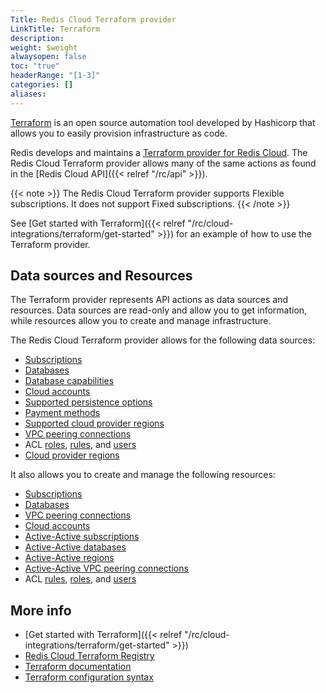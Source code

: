 ```yaml
---
Title: Redis Cloud Terraform provider
LinkTitle: Terraform
description: 
weight: $weight
alwaysopen: false
toc: "true"
headerRange: "[1-3]"
categories: []
aliases: 
---
```


[Terraform](https://developer.hashicorp.com/terraform) is an open source automation tool developed by Hashicorp that allows you to easily provision infrastructure as code.

Redis develops and maintains a [Terraform provider for Redis Cloud](https://registry.terraform.io/providers/RedisLabs/rediscloud/latest). The Redis Cloud Terraform provider allows many of the same actions as found in the [Redis Cloud API]({{< relref  "/rc/api" >}}).

{{< note >}}
The Redis Cloud Terraform provider supports Flexible subscriptions. It does not support Fixed subscriptions.
{{< /note >}}

See [Get started with Terraform]({{< relref  "/rc/cloud-integrations/terraform/get-started" >}}) for an example of how to use the Terraform provider.

## Data sources and Resources

The Terraform provider represents API actions as data sources and resources. Data sources are read-only and allow you to get information, while resources allow you to create and manage infrastructure.

The Redis Cloud Terraform provider allows for the following data sources:

- [Subscriptions](https://registry.terraform.io/providers/RedisLabs/rediscloud/latest/docs/data-sources/rediscloud_subscription)
- [Databases](https://registry.terraform.io/providers/RedisLabs/rediscloud/latest/docs/data-sources/rediscloud_database)
- [Database capabilities](https://registry.terraform.io/providers/RedisLabs/rediscloud/latest/docs/data-sources/rediscloud_database_modules)
- [Cloud accounts](https://registry.terraform.io/providers/RedisLabs/rediscloud/latest/docs/data-sources/rediscloud_cloud_account)
- [Supported persistence options](https://registry.terraform.io/providers/RedisLabs/rediscloud/latest/docs/data-sources/rediscloud_data_persistence)
- [Payment methods](https://registry.terraform.io/providers/RedisLabs/rediscloud/latest/docs/data-sources/rediscloud_payment_method)
- [Supported cloud provider regions](https://registry.terraform.io/providers/RedisLabs/rediscloud/latest/docs/data-sources/rediscloud_regions)
- [VPC peering connections](https://registry.terraform.io/providers/RedisLabs/rediscloud/latest/docs/data-sources/rediscloud_subscription_peerings)
- ACL [roles](https://registry.terraform.io/providers/RedisLabs/rediscloud/latest/docs/data-sources/rediscloud_acl_role), [rules](https://registry.terraform.io/providers/RedisLabs/rediscloud/latest/docs/data-sources/rediscloud_acl_rule), and [users](https://registry.terraform.io/providers/RedisLabs/rediscloud/latest/docs/data-sources/rediscloud_acl_user)
- [Cloud provider regions](https://registry.terraform.io/providers/RedisLabs/rediscloud/latest/docs/data-sources/rediscloud_regions)

It also allows you to create and manage the following resources:

- [Subscriptions](https://registry.terraform.io/providers/RedisLabs/rediscloud/latest/docs/resources/rediscloud_subscription)
- [Databases](https://registry.terraform.io/providers/RedisLabs/rediscloud/latest/docs/resources/rediscloud_subscription_database)
- [VPC peering connections](https://registry.terraform.io/providers/RedisLabs/rediscloud/latest/docs/resources/rediscloud_subscription_peering)
- [Cloud accounts](https://registry.terraform.io/providers/RedisLabs/rediscloud/latest/docs/resources/rediscloud_cloud_account)
- [Active-Active subscriptions](https://registry.terraform.io/providers/RedisLabs/rediscloud/latest/docs/resources/rediscloud_active_active_subscription)
- [Active-Active databases](https://registry.terraform.io/providers/RedisLabs/rediscloud/latest/docs/resources/rediscloud_active_active_subscription_database)
- [Active-Active regions](https://registry.terraform.io/providers/RedisLabs/rediscloud/latest/docs/resources/rediscloud_active_active_subscription_regions)
- [Active-Active VPC peering connections](https://registry.terraform.io/providers/RedisLabs/rediscloud/latest/docs/resources/rediscloud_active_active_subscription_peering)
- ACL [rules](https://registry.terraform.io/providers/RedisLabs/rediscloud/latest/docs/resources/rediscloud_acl_rule), [roles](https://registry.terraform.io/providers/RedisLabs/rediscloud/latest/docs/resources/rediscloud_acl_role), and [users](https://registry.terraform.io/providers/RedisLabs/rediscloud/latest/docs/resources/rediscloud_acl_user)


## More info

- [Get started with Terraform]({{< relref  "/rc/cloud-integrations/terraform/get-started" >}})
- [Redis Cloud Terraform Registry](https://registry.terraform.io/providers/RedisLabs/rediscloud/latest/docs)
- [Terraform documentation](https://developer.hashicorp.com/terraform/docs)
- [Terraform configuration syntax](https://developer.hashicorp.com/terraform/language/syntax/configuration)